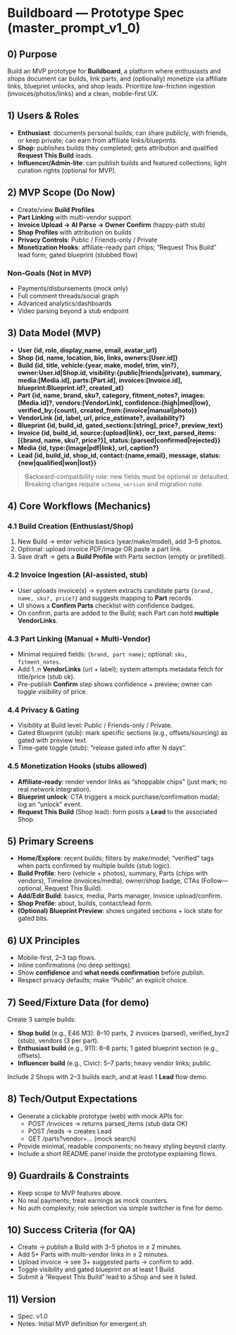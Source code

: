 # Buildboard — Prototype Spec (master_prompt_v1_0)

## 0) Purpose
Build an MVP prototype for **Buildboard**, a platform where enthusiasts and shops document car builds, link parts, and (optionally) monetize via affiliate links, blueprint unlocks, and shop leads. Prioritize low-friction ingestion (invoices/photos/links) and a clean, mobile-first UX.

## 1) Users & Roles
- **Enthusiast**: documents personal builds; can share publicly, with friends, or keep private; can earn from affiliate links/blueprints.
- **Shop**: publishes builds they completed; gets attribution and qualified **Request This Build** leads.
- **Influencer/Admin-lite**: can publish builds and featured collections; light curation rights (optional for MVP).

## 2) MVP Scope (Do Now)
- Create/view **Build Profiles**
- **Part Linking** with multi-vendor support
- **Invoice Upload → AI Parse → Owner Confirm** (happy-path stub)
- **Shop Profiles** with attribution on builds
- **Privacy Controls**: Public / Friends-only / Private
- **Monetization Hooks**: affiliate-ready part chips; “Request This Build” lead form; gated blueprint (stubbed flow)

### Non‑Goals (Not in MVP)
- Payments/disbursements (mock only)
- Full comment threads/social graph
- Advanced analytics/dashboards
- Video parsing beyond a stub endpoint

## 3) Data Model (MVP)
- **User {id, role, display_name, email, avatar_url}**
- **Shop {id, name, location, bio, links, owners:[User.id]}**
- **Build {id, title, vehicle:{year, make, model, trim, vin?}, owner:User.id|Shop.id, visibility:{public|friends|private}, summary, media:[Media.id], parts:[Part.id], invoices:[Invoice.id], blueprint:Blueprint.id?, created_at}**
- **Part {id, name, brand, sku?, category, fitment_notes?, images:[Media.id]?, vendors:[VendorLink], confidence:{high|med|low}, verified_by:{count}, created_from:{invoice|manual|photo}}**
- **VendorLink {id, label, url, price_estimate?, availability?}**
- **Blueprint {id, build_id, gated_sections:[string], price?, preview_text}**
- **Invoice {id, build_id, source:{upload|link}, ocr_text, parsed_items:[{brand, name, sku?, price?}], status:{parsed|confirmed|rejected}}**
- **Media {id, type:{image|pdf|link}, url, caption?}**
- **Lead {id, build_id, shop_id, contact:{name,email}, message, status:{new|qualified|won|lost}}**

> Backward-compatibility rule: new fields must be optional or defaulted. Breaking changes require `schema_version` and migration note.

## 4) Core Workflows (Mechanics)

### 4.1 Build Creation (Enthusiast/Shop)
1) New Build → enter vehicle basics (year/make/model), add 3–5 photos.
2) Optional: upload invoice PDF/image OR paste a part link.
3) Save draft → gets a **Build Profile** with Parts section (empty or prefilled).

### 4.2 Invoice Ingestion (AI-assisted, stub)
- User uploads invoice(s) → system extracts candidate parts `{brand, name, sku?, price?}` and suggests mapping to **Part** records.
- UI shows a **Confirm Parts** checklist with confidence badges.
- On confirm, parts are added to the Build; each Part can hold **multiple VendorLinks**.

### 4.3 Part Linking (Manual + Multi‑Vendor)
- Minimal required fields: `{brand, part name}`; optional: `sku, fitment_notes`.
- Add 1..n **VendorLinks** (url + label); system attempts metadata fetch for title/price (stub ok).
- Pre-publish **Confirm** step shows confidence + preview; owner can toggle visibility of price.

### 4.4 Privacy & Gating
- Visibility at Build level: Public / Friends-only / Private.
- Gated Blueprint (stub): mark specific sections (e.g., offsets/sourcing) as gated with preview text.
- Time-gate toggle (stub): “release gated info after N days”.

### 4.5 Monetization Hooks (stubs allowed)
- **Affiliate-ready**: render vendor links as “shoppable chips” (just mark; no real network integration).
- **Blueprint unlock**: CTA triggers a mock purchase/confirmation modal; log an “unlock” event.
- **Request This Build** (Shop lead): form posts a **Lead** to the associated Shop.

## 5) Primary Screens
- **Home/Explore**: recent builds; filters by make/model; “verified” tags when parts confirmed by multiple builds (stub logic).
- **Build Profile**: hero (vehicle + photos), summary, Parts (chips with vendors), Timeline (invoices/media), owner/shop badge, CTAs (Follow—optional, Request This Build).
- **Add/Edit Build**: basics, media, Parts manager, Invoice upload/confirm.
- **Shop Profile**: about, builds, contact/lead form.
- **(Optional) Blueprint Preview**: shows ungated sections + lock state for gated bits.

## 6) UX Principles
- Mobile-first, 2–3 tap flows.
- Inline confirmations (no deep settings).
- Show **confidence** and **what needs confirmation** before publish.
- Respect privacy defaults; make “Public” an explicit choice.

## 7) Seed/Fixture Data (for demo)
Create 3 sample builds:
- **Shop build** (e.g., E46 M3): 8–10 parts, 2 invoices (parsed), verified_by≥2 (stub), vendors (3 per part).
- **Enthusiast build** (e.g., 911): 6–8 parts; 1 gated blueprint section (e.g., offsets).
- **Influencer build** (e.g., Civic): 5–7 parts; heavy vendor links; public.

Include 2 Shops with 2–3 builds each, and at least 1 **Lead** flow demo.

## 8) Tech/Output Expectations
- Generate a clickable prototype (web) with mock APIs for:
  - POST /invoices → returns parsed_items (stub data OK)
  - POST /leads → creates Lead
  - GET /parts?vendor=… (mock search)
- Provide minimal, readable components; no heavy styling beyond clarity.
- Include a short README panel inside the prototype explaining flows.

## 9) Guardrails & Constraints
- Keep scope to MVP features above.
- No real payments; treat earnings as mock counters.
- No auth complexity; role selection via simple switcher is fine for demo.

## 10) Success Criteria (for QA)
- Create → publish a Build with 3–5 photos in ≤ 2 minutes.
- Add 5+ Parts with multi-vendor links in ≤ 2 minutes.
- Upload invoice → see 3+ suggested parts → confirm to add.
- Toggle visibility and gated blueprint on at least 1 Build.
- Submit a “Request This Build” lead to a Shop and see it listed.

## 11) Version
- Spec: v1.0
- Notes: Initial MVP definition for emergent.sh

